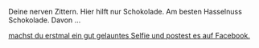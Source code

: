 Deine nerven Zittern. Hier hilft nur Schokolade. Am besten Hasselnuss Schokolade. Davon ...

[machst du erstmal ein gut gelauntes Selfie und postest es auf Facebook.](../../Smartphone/Rettung/Facebook/Facebook.md)

